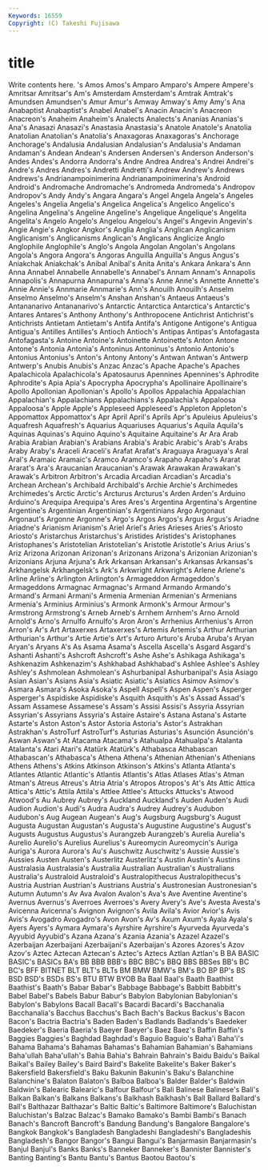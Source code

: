 ```yaml
---
Keywords: 16559 
Copyright: (C) Takeshi Fujisawa
---
```


# title

Write contents here.
's Amos Amos's Amparo Amparo's Ampere
Ampere's Amritsar Amritsar's Am's Amsterdam Amsterdam's Amtrak Amtrak's Amundsen Amundsen's
Amur Amur's Amway Amway's Amy Amy's Ana Anabaptist Anabaptist's Anabel
Anabel's Anacin Anacin's Anacreon Anacreon's Anaheim Anaheim's Analects Analects's Ananias
Ananias's Ana's Anasazi Anasazi's Anastasia Anastasia's Anatole Anatole's Anatolia Anatolian
Anatolian's Anatolia's Anaxagoras Anaxagoras's Anchorage Anchorage's Andalusia Andalusian Andalusian's Andalusia's
Andaman Andaman's Andean Andean's Andersen Andersen's Anderson Anderson's Andes Andes's
Andorra Andorra's Andre Andrea Andrea's Andrei Andrei's Andre's Andres Andres's
Andretti Andretti's Andrew Andrew's Andrews Andrews's Andrianampoinimerina Andrianampoinimerina's Android Android's
Andromache Andromache's Andromeda Andromeda's Andropov Andropov's Andy Andy's Angara Angara's
Angel Angela Angela's Angeles Angeles's Angelia Angelia's Angelica Angelica's Angelico
Angelico's Angelina Angelina's Angeline Angeline's Angelique Angelique's Angelita Angelita's Angelo
Angelo's Angelou Angelou's Angel's Angevin Angevin's Angie Angie's Angkor Angkor's
Anglia Anglia's Anglican Anglicanism Anglicanism's Anglicanisms Anglican's Anglicans Anglicize Anglo
Anglophile Anglophile's Anglo's Angola Angolan Angolan's Angolans Angola's Angora Angora's
Angoras Anguilla Anguilla's Angus Angus's Aniakchak Aniakchak's Anibal Anibal's Anita
Anita's Ankara Ankara's Ann Anna Annabel Annabelle Annabelle's Annabel's Annam
Annam's Annapolis Annapolis's Annapurna Annapurna's Anna's Anne Anne's Annette Annette's
Annie Annie's Annmarie Annmarie's Ann's Anouilh Anouilh's Anselm Anselmo Anselmo's
Anselm's Anshan Anshan's Antaeus Antaeus's Antananarivo Antananarivo's Antarctic Antarctica Antarctica's
Antarctic's Antares Antares's Anthony Anthony's Anthropocene Antichrist Antichrist's Antichrists Antietam
Antietam's Antifa Antifa's Antigone Antigone's Antigua Antigua's Antilles Antilles's Antioch
Antioch's Antipas Antipas's Antofagasta Antofagasta's Antoine Antoine's Antoinette Antoinette's Anton
Antone Antone's Antonia Antonia's Antoninus Antoninus's Antonio Antonio's Antonius Antonius's
Anton's Antony Antony's Antwan Antwan's Antwerp Antwerp's Anubis Anubis's Anzac
Anzac's Apache Apache's Apaches Apalachicola Apalachicola's Apatosaurus Apennines Apennines's Aphrodite
Aphrodite's Apia Apia's Apocrypha Apocrypha's Apollinaire Apollinaire's Apollo Apollonian Apollonian's
Apollo's Apollos Appalachia Appalachian Appalachian's Appalachians Appalachians's Appalachia's Appaloosa Appaloosa's
Apple Apple's Appleseed Appleseed's Appleton Appleton's Appomattox Appomattox's Apr April
April's Aprils Apr's Apuleius Apuleius's Aquafresh Aquafresh's Aquarius Aquariuses Aquarius's
Aquila Aquila's Aquinas Aquinas's Aquino Aquino's Aquitaine Aquitaine's Ar Ara
Arab Arabia Arabian Arabian's Arabians Arabia's Arabic Arabic's Arab's Arabs
Araby Araby's Araceli Araceli's Arafat Arafat's Araguaya Araguaya's Aral Aral's
Aramaic Aramaic's Aramco Aramco's Arapaho Arapaho's Ararat Ararat's Ara's Araucanian
Araucanian's Arawak Arawakan Arawakan's Arawak's Arbitron Arbitron's Arcadia Arcadian Arcadian's
Arcadia's Archean Archean's Archibald Archibald's Archie Archie's Archimedes Archimedes's Arctic
Arctic's Arcturus Arcturus's Arden Arden's Arduino Arduino's Arequipa Arequipa's Ares
Ares's Argentina Argentina's Argentine Argentine's Argentinian Argentinian's Argentinians Argo Argonaut
Argonaut's Argonne Argonne's Argo's Argos Argos's Argus Argus's Ariadne Ariadne's
Arianism Arianism's Ariel Ariel's Aries Arieses Aries's Ariosto Ariosto's Aristarchus
Aristarchus's Aristides Aristides's Aristophanes Aristophanes's Aristotelian Aristotelian's Aristotle Aristotle's Arius
Arius's Ariz Arizona Arizonan Arizonan's Arizonans Arizona's Arizonian Arizonian's Arizonians
Arjuna Arjuna's Ark Arkansan Arkansan's Arkansas Arkansas's Arkhangelsk Arkhangelsk's Ark's
Arkwright Arkwright's Arlene Arlene's Arline Arline's Arlington Arlington's Armageddon Armageddon's
Armageddons Armagnac Armagnac's Armand Armando Armando's Armand's Armani Armani's Armenia
Armenian Armenian's Armenians Armenia's Arminius Arminius's Armonk Armonk's Armour Armour's
Armstrong Armstrong's Arneb Arneb's Arnhem Arnhem's Arno Arnold Arnold's Arno's
Arnulfo Arnulfo's Aron Aron's Arrhenius Arrhenius's Arron Arron's Ar's Art
Artaxerxes Artaxerxes's Artemis Artemis's Arthur Arthurian Arthurian's Arthur's Artie Artie's
Art's Arturo Arturo's Aruba Aruba's Aryan Aryan's Aryans A's As
Asama Asama's Ascella Ascella's Asgard Asgard's Ashanti Ashanti's Ashcroft Ashcroft's
Ashe Ashe's Ashikaga Ashikaga's Ashkenazim Ashkenazim's Ashkhabad Ashkhabad's Ashlee Ashlee's
Ashley Ashley's Ashmolean Ashmolean's Ashurbanipal Ashurbanipal's Asia Asiago Asian Asian's
Asians Asia's Asiatic Asiatic's Asiatics Asimov Asimov's Asmara Asmara's Asoka
Asoka's Aspell Aspell's Aspen Aspen's Asperger Asperger's Aspidiske Aspidiske's Asquith
Asquith's As's Assad Assad's Assam Assamese Assamese's Assam's Assisi Assisi's
Assyria Assyrian Assyrian's Assyrians Assyria's Astaire Astaire's Astana Astana's Astarte
Astarte's Aston Aston's Astor Astoria Astoria's Astor's Astrakhan Astrakhan's AstroTurf
AstroTurf's Asturias Asturias's Asunción Asunción's Aswan Aswan's At Atacama Atacama's
Atahualpa Atahualpa's Atalanta Atalanta's Atari Atari's Atatürk Atatürk's Athabasca Athabascan
Athabascan's Athabasca's Athena Athena's Athenian Athenian's Athenians Athens Athens's Atkins
Atkinson Atkinson's Atkins's Atlanta Atlanta's Atlantes Atlantic Atlantic's Atlantis Atlantis's
Atlas Atlases Atlas's Atman Atman's Atreus Atreus's Atria Atria's Atropos
Atropos's At's Ats Attic Attica Attica's Attic's Attila Attila's Attlee
Attlee's Attucks Attucks's Atwood Atwood's Au Aubrey Aubrey's Auckland Auckland's
Auden Auden's Audi Audion Audion's Audi's Audra Audra's Audrey Audrey's
Audubon Audubon's Aug Augean Augean's Aug's Augsburg Augsburg's August Augusta
Augustan Augustan's Augusta's Augustine Augustine's August's Augusts Augustus Augustus's Aurangzeb
Aurangzeb's Aurelia Aurelia's Aurelio Aurelio's Aurelius Aurelius's Aureomycin Aureomycin's Auriga
Auriga's Aurora Aurora's Au's Auschwitz Auschwitz's Aussie Aussie's Aussies Austen
Austen's Austerlitz Austerlitz's Austin Austin's Austins Australasia Australasia's Australia Australian
Australian's Australians Australia's Australoid Australoid's Australopithecus Australopithecus's Austria Austrian Austrian's
Austrians Austria's Austronesian Austronesian's Autumn Autumn's Av Ava Avalon Avalon's
Ava's Ave Aventine Aventine's Avernus Avernus's Averroes Averroes's Avery Avery's
Ave's Avesta Avesta's Avicenna Avicenna's Avignon Avignon's Avila Avila's Avior
Avior's Avis Avis's Avogadro Avogadro's Avon Avon's Av's Axum Axum's
Ayala Ayala's Ayers Ayers's Aymara Aymara's Ayrshire Ayrshire's Ayurveda Ayurveda's
Ayyubid Ayyubid's Azana Azana's Azania Azania's Azazel Azazel's Azerbaijan Azerbaijani
Azerbaijani's Azerbaijan's Azores Azores's Azov Azov's Aztec Aztecan Aztecan's Aztec's
Aztecs Aztlan Aztlan's B BA BASIC BASIC's BASICs BA's BB
BBB BBB's BBC BBC's BBQ BBS BBSes BB's BC BC's
BFF BITNET BLT BLT's BLTs BM BMW BMW's BM's BO
BP BP's BS BSD BSD's BSDs BS's BTU BTW BYOB
Ba Baal Baal's Baath Baathist Baathist's Baath's Babar Babar's Babbage
Babbage's Babbitt Babbitt's Babel Babel's Babels Babur Babur's Babylon Babylonian
Babylonian's Babylon's Babylons Bacall Bacall's Bacardi Bacardi's Bacchanalia Bacchanalia's Bacchus
Bacchus's Bach Bach's Backus Backus's Bacon Bacon's Bactria Bactria's Baden
Baden's Badlands Badlands's Baedeker Baedeker's Baeria Baeria's Baeyer Baeyer's Baez
Baez's Baffin Baffin's Baggies Baggies's Baghdad Baghdad's Baguio Baguio's Baha'i
Baha'i's Bahama Bahama's Bahamas Bahamas's Bahamian Bahamian's Bahamians Baha'ullah Baha'ullah's
Bahia Bahia's Bahrain Bahrain's Baidu Baidu's Baikal Baikal's Bailey Bailey's
Baird Baird's Bakelite Bakelite's Baker Baker's Bakersfield Bakersfield's Baku Bakunin
Bakunin's Baku's Balanchine Balanchine's Balaton Balaton's Balboa Balboa's Balder Balder's
Baldwin Baldwin's Balearic Balearic's Balfour Balfour's Bali Balinese Balinese's Bali's
Balkan Balkan's Balkans Balkans's Balkhash Balkhash's Ball Ballard Ballard's Ball's
Balthazar Balthazar's Baltic Baltic's Baltimore Baltimore's Baluchistan Baluchistan's Balzac Balzac's
Bamako Bamako's Bambi Bambi's Banach Banach's Bancroft Bancroft's Bandung Bandung's
Bangalore Bangalore's Bangkok Bangkok's Bangladesh Bangladeshi Bangladeshi's Bangladeshis Bangladesh's Bangor
Bangor's Bangui Bangui's Banjarmasin Banjarmasin's Banjul Banjul's Banks Banks's Banneker
Banneker's Bannister Bannister's Banting Banting's Bantu Bantu's Bantus Baotou Baotou's
